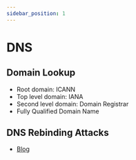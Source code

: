 ```yaml
---
sidebar_position: 1
---
```


# DNS

## Domain Lookup

- Root domain: ICANN
- Top level domain: IANA
- Second level domain: Domain Registrar
- Fully Qualified Domain Name

## DNS Rebinding Attacks

- [Blog](https://blog.saeloun.com/2019/10/31/rails-6-adds-guard-against-dns-rebinding-attacks/)
